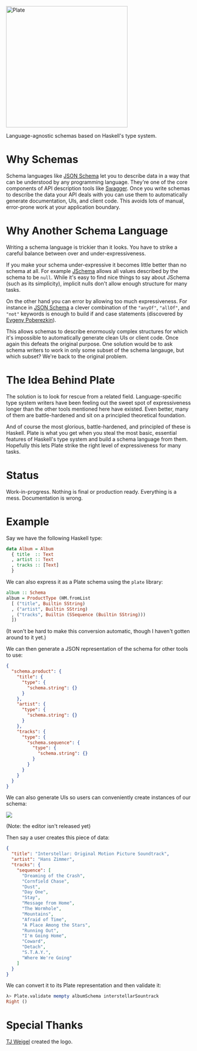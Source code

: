 <img alt="Plate" src="./misc/logo.png" width="330">

Language-agnostic schemas based on Haskell's type system.

# Why Schemas

Schema languages like [JSON Schema](http://json-schema.org/) let you to describe data in a way that can be understood by any programming language. They're one of the core components of API description tools like [Swagger](http://swagger.io/). Once you write schemas to describe the data your API deals with you can use them to automatically generate documentation, UIs, and client code. This avoids lots of manual, error-prone work at your application boundary.

# Why Another Schema Language

Writing a schema language is trickier than it looks. You have to strike a careful balance between over and under-expressiveness.

If you make your schema under-expressive it becomes little better than no schema at all. For example [JSchema](http://jschema.org/) allows all values described by the schema to be `null`. While it's easy to find nice things to say about JSchema (such as its simplicity), implicit nulls don't allow enough structure for many tasks.

On the other hand you can error by allowing too much expressiveness. For instance in [JSON Schema](http://json-schema.org/) a clever combination of the `"anyOf"`, `"allOf"`, and `"not"` keywords is enough to build if and case statements (discovered by [Evgeny Poberezkin](https://github.com/json-schema-org/json-schema-spec/issues/64#issuecomment-257027551)).

This allows schemas to describe enormously complex structures for which it's impossible to automatically generate clean UIs or client code. Once again this defeats the original purpose. One solution would be to ask schema writers to work in only some subset of the schema langauge, but which subset? We're back to the original problem.

# The Idea Behind Plate

The solution is to look for rescue from a related field. Language-specific type system writers have been feeling out the sweet spot of expressiveness longer than the other tools mentioned here have existed. Even better, many of them are battle-hardened and sit on a principled theoretical foundation.

And of course the most glorious, battle-hardened, and principled of these is Haskell. Plate is what you get when you steal the most basic, essential features of Haskell's type system and build a schema language from them. Hopefully this lets Plate strike the right level of expressiveness for many tasks.

# Status

Work-in-progress. Nothing is final or production ready. Everything is a mess. Documentation is wrong.

# Example

Say we have the following Haskell type:
```haskell
data Album = Album
  { title  :: Text
  , artist :: Text
  , tracks :: [Text]
  }
```

We can also express it as a Plate schema using the `plate` library:
```haskell
album :: Schema
album = ProductType (HM.fromList
  [ ("title", Builtin SString)
  , ("artist", Builtin SString)
  , ("tracks", Builtin (SSequence (Builtin SString)))
  ])
```
(It won't be hard to make this conversion automatic, though I haven't gotten around to it yet.)

We can then generate a JSON representation of the schema for other tools to use:
```json
{
  "schema.product": {
    "title": {
      "type": {
        "schema.string": {}
      }
    },
    "artist": {
      "type": {
        "schema.string": {}
      }
    },
    "tracks": {
      "type": {
        "schema.sequence": {
          "type": {
            "schema.string": {}
          }
        }
      }
    }
  }
}
```

We can also generate UIs so users can conveniently create instances of our schema:

![](./misc/editor.png)

(Note: the editor isn't released yet)

Then say a user creates this piece of data:
```json
{
  "title": "Interstellar: Original Motion Picture Soundtrack",
  "artist": "Hans Zimmer",
  "tracks": {
    "sequence": [
      "Dreaming of the Crash",
      "Cornfield Chase",
      "Dust",
      "Day One",
      "Stay",
      "Message from Home",
      "The Wormhole",
      "Mountains",
      "Afraid of Time",
      "A Place Among the Stars",
      "Running Out",
      "I'm Going Home",
      "Coward",
      "Detach",
      "S.T.A.Y.",
      "Where We're Going"
    ]
  }
}
```

We can convert it to its Plate representation and then validate it:
```haskell
λ> Plate.validate mempty albumSchema interstellarSountrack
Right ()
```

# Special Thanks

[TJ Weigel](http://tjweigel.com/) created the logo.
